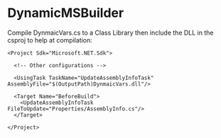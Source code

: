 # DynamicMSBuilder
Compile DynmaicVars.cs to a Class Library then include the DLL in the csproj to help at compilation:

```
<Project Sdk="Microsoft.NET.Sdk">

  <!-- Other configurations -->

  <UsingTask TaskName="UpdateAssemblyInfoTask" AssemblyFile="$(OutputPath)DynmaicVars.dll"/>

  <Target Name="BeforeBuild">
    <UpdateAssemblyInfoTask FileToUpdate="Properties/AssemblyInfo.cs"/>
  </Target>

</Project>

```